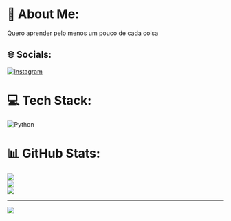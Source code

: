 # 💫 About Me:
Quero aprender pelo menos um pouco de cada coisa<br>


## 🌐 Socials:
[![Instagram](https://img.shields.io/badge/Instagram-%23E4405F.svg?logo=Instagram&logoColor=white)](https://instagram.com/Eigitoomuri)

# 💻 Tech Stack:
![Python](https://img.shields.io/badge/python-3670A0?style=flat&logo=python&logoColor=ffdd54)
# 📊 GitHub Stats:
![](https://github-readme-stats.vercel.app/api?username=Eigitoomuri&theme=shadow_red&hide_border=false&include_all_commits=false&count_private=false)<br/>
![](https://github-readme-streak-stats.herokuapp.com/?user=Eigitoomuri&theme=shadow_red&hide_border=false)<br/>
![](https://github-readme-stats.vercel.app/api/top-langs/?username=Eigitoomuri&theme=shadow_red&hide_border=false&include_all_commits=false&count_private=false&layout=compact)

---
[![](https://visitcount.itsvg.in/api?id=Eigitoomuri&icon=0&color=0)](https://visitcount.itsvg.in)

<!-- Proudly created with GPRM ( https://gprm.itsvg.in ) -->
